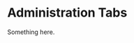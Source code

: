 [title]: # (Administration Tabs)
[tags]: # (XXX)
[priority]: # (1900)
# Administration Tabs
Something here.
